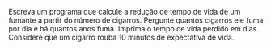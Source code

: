 Escreva um programa que calcule a redução de tempo de vida de um fumante a partir do número de cigarros. Pergunte quantos cigarros ele fuma por dia e há quantos anos fuma. Imprima o tempo de vida perdido em dias. Considere que um cigarro rouba 10 minutos de expectativa de vida.